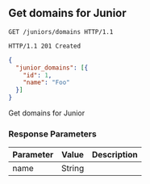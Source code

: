 ## Get domains for Junior

```http
GET /juniors/domains HTTP/1.1
```

```http
HTTP/1.1 201 Created
```

```json
{
  "junior_domains": [{
    "id": 1,
    "name": "Foo"
  }]
}
```

Get domains for Junior

### Response Parameters

Parameter                     |  Value                    | Description
----------------------------- | ------------------------- | ----------
name                          | String                    |
